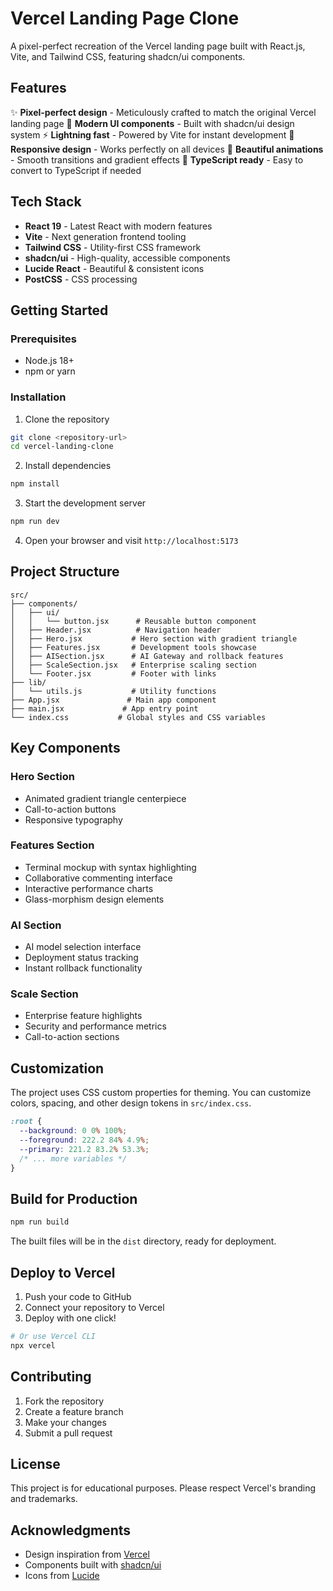 # Vercel Landing Page Clone

A pixel-perfect recreation of the Vercel landing page built with React.js, Vite, and Tailwind CSS, featuring shadcn/ui components.

## Features

✨ **Pixel-perfect design** - Meticulously crafted to match the original Vercel landing page
🎨 **Modern UI components** - Built with shadcn/ui design system
⚡ **Lightning fast** - Powered by Vite for instant development
🎯 **Responsive design** - Works perfectly on all devices
🌈 **Beautiful animations** - Smooth transitions and gradient effects
🔧 **TypeScript ready** - Easy to convert to TypeScript if needed

## Tech Stack

- **React 19** - Latest React with modern features
- **Vite** - Next generation frontend tooling
- **Tailwind CSS** - Utility-first CSS framework
- **shadcn/ui** - High-quality, accessible components
- **Lucide React** - Beautiful & consistent icons
- **PostCSS** - CSS processing

## Getting Started

### Prerequisites

- Node.js 18+ 
- npm or yarn

### Installation

1. Clone the repository
```bash
git clone <repository-url>
cd vercel-landing-clone
```

2. Install dependencies
```bash
npm install
```

3. Start the development server
```bash
npm run dev
```

4. Open your browser and visit `http://localhost:5173`

## Project Structure

```
src/
├── components/
│   ├── ui/
│   │   └── button.jsx      # Reusable button component
│   ├── Header.jsx          # Navigation header
│   ├── Hero.jsx           # Hero section with gradient triangle
│   ├── Features.jsx       # Development tools showcase
│   ├── AISection.jsx      # AI Gateway and rollback features
│   ├── ScaleSection.jsx   # Enterprise scaling section
│   └── Footer.jsx         # Footer with links
├── lib/
│   └── utils.js           # Utility functions
├── App.jsx               # Main app component
├── main.jsx             # App entry point
└── index.css           # Global styles and CSS variables
```

## Key Components

### Hero Section
- Animated gradient triangle centerpiece
- Call-to-action buttons
- Responsive typography

### Features Section
- Terminal mockup with syntax highlighting
- Collaborative commenting interface
- Interactive performance charts
- Glass-morphism design elements

### AI Section
- AI model selection interface
- Deployment status tracking
- Instant rollback functionality

### Scale Section
- Enterprise feature highlights
- Security and performance metrics
- Call-to-action sections

## Customization

The project uses CSS custom properties for theming. You can customize colors, spacing, and other design tokens in `src/index.css`.

```css
:root {
  --background: 0 0% 100%;
  --foreground: 222.2 84% 4.9%;
  --primary: 221.2 83.2% 53.3%;
  /* ... more variables */
}
```

## Build for Production

```bash
npm run build
```

The built files will be in the `dist` directory, ready for deployment.

## Deploy to Vercel

1. Push your code to GitHub
2. Connect your repository to Vercel
3. Deploy with one click!

```bash
# Or use Vercel CLI
npx vercel
```

## Contributing

1. Fork the repository
2. Create a feature branch
3. Make your changes
4. Submit a pull request

## License

This project is for educational purposes. Please respect Vercel's branding and trademarks.

## Acknowledgments

- Design inspiration from [Vercel](https://vercel.com)
- Components built with [shadcn/ui](https://ui.shadcn.com)
- Icons from [Lucide](https://lucide.dev)
